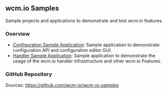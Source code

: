 ## wcm.io Samples

Sample projects and applications to demonstrate and test wcm.io features.


### Overview

* [Configuration Sample Application](config-sample-app/): Sample application to demonstrate configuration API and configuration editor GUI.
* [Handler Sample Application](handler-sample-app/): Sample application to demonstrate the usage of the wcm.io handler infrastructure and other wcm.io Features.


### GitHub Repository

Sources: https://github.com/wcm-io/wcm-io-samples
